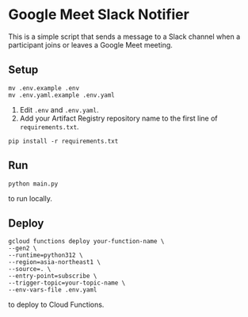 # Google Meet Slack Notifier
This is a simple script that sends a message to a Slack channel when a participant joins or leaves a Google Meet meeting.

## Setup

```
mv .env.example .env
mv .env.yaml.example .env.yaml
```

1. Edit `.env` and `.env.yaml`.
2. Add your Artifact Registry repository name to the first line of `requirements.txt`.

```
pip install -r requirements.txt
```

## Run

```
python main.py
```

to run locally.

## Deploy

```
gcloud functions deploy your-function-name \
--gen2 \
--runtime=python312 \
--region=asia-northeast1 \
--source=. \
--entry-point=subscribe \
--trigger-topic=your-topic-name \
--env-vars-file .env.yaml
```

to deploy to Cloud Functions.
